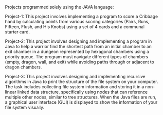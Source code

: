 Projects programmed solely using the JAVA language:

Project-1: This project involves implementing a program to score a Cribbage hand by calculating points from various scoring categories (Pairs, Runs, Fifteen, Flush, and His Knobs) using a set of 4 cards and a communal starter card.

Project-2: This project involves designing and implementing a program in Java to help a warrior find the shortest path from an initial chamber to an exit chamber in a dungeon represented by hexagonal chambers using a priority queue. The program must navigate different types of chambers (empty, dragon, wall, and exit) while avoiding paths through or adjacent to dragon chambers.

Project-3: This project involves designing and implementing recursive algorithms in Java to print the structure of the file system on your computer. The task includes collecting file system information and storing it in a non-linear linked data structure, specifically using nodes that can reference multiple other nodes, similar to tree structures. When the Java files are run, a graphical user interface (GUI) is displayed to show the information of your file system visually.

